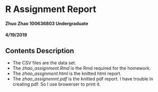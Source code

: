 # R Assignment Report
#### Zhuo Zhao 100636803 Undergraduate
#### 4/19/2019
## Contents Description
* The CSV files are the data set.
* The *zhao_assignment.Rmd* is the Rmd required for the homework.
* The *zhao_assgnment.html* is the knitted html report. 
* The *zhao_assignemnt.pdf* is the knitted pdf report. I have trouble in creating pdf. So I use browerser to print it.
